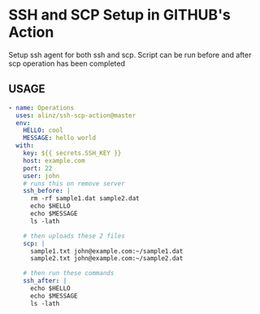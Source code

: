 # SSH and SCP Setup in GITHUB's Action

Setup ssh agent for both ssh and scp. Script can be run before and after scp operation has been completed

## USAGE

```yml
- name: Operations
  uses: alinz/ssh-scp-action@master
  env:
    HELLO: cool
    MESSAGE: hello world
  with:
    key: ${{ secrets.SSH_KEY }}
    host: example.com
    port: 22
    user: john
    # runs this on remove server
    ssh_before: |
      rm -rf sample1.dat sample2.dat
      echo $HELLO
      echo $MESSAGE
      ls -lath

    # then uploads these 2 files
    scp: |
      sample1.txt john@example.com:~/sample1.dat
      sample2.txt john@example.com:~/sample2.dat

    # then run these commands
    ssh_after: |
      echo $HELLO
      echo $MESSAGE
      ls -lath
```
